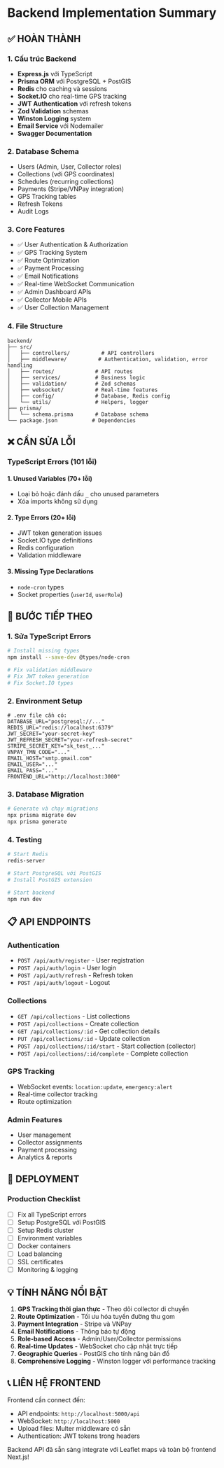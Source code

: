 # Backend Implementation Summary

## ✅ HOÀN THÀNH

### 1. Cấu trúc Backend
- **Express.js** với TypeScript
- **Prisma ORM** với PostgreSQL + PostGIS
- **Redis** cho caching và sessions
- **Socket.IO** cho real-time GPS tracking
- **JWT Authentication** với refresh tokens
- **Zod Validation** schemas
- **Winston Logging** system
- **Email Service** với Nodemailer
- **Swagger Documentation**

### 2. Database Schema
- Users (Admin, User, Collector roles)
- Collections (với GPS coordinates)
- Schedules (recurring collections)
- Payments (Stripe/VNPay integration)
- GPS Tracking tables
- Refresh Tokens
- Audit Logs

### 3. Core Features
- ✅ User Authentication & Authorization
- ✅ GPS Tracking System
- ✅ Route Optimization
- ✅ Payment Processing
- ✅ Email Notifications
- ✅ Real-time WebSocket Communication
- ✅ Admin Dashboard APIs
- ✅ Collector Mobile APIs
- ✅ User Collection Management

### 4. File Structure
```
backend/
├── src/
│   ├── controllers/          # API controllers
│   ├── middleware/          # Authentication, validation, error handling
│   ├── routes/             # API routes
│   ├── services/           # Business logic
│   ├── validation/         # Zod schemas
│   ├── websocket/          # Real-time features
│   ├── config/             # Database, Redis config
│   └── utils/              # Helpers, logger
├── prisma/
│   └── schema.prisma       # Database schema
└── package.json           # Dependencies
```

## ❌ CẦN SỬA LỖI

### TypeScript Errors (101 lỗi)

#### 1. Unused Variables (70+ lỗi)
- Loại bỏ hoặc đánh dấu `_` cho unused parameters
- Xóa imports không sử dụng

#### 2. Type Errors (20+ lỗi)
- JWT token generation issues
- Socket.IO type definitions  
- Redis configuration
- Validation middleware

#### 3. Missing Type Declarations
- `node-cron` types
- Socket properties (`userId`, `userRole`)

## 🔧 BƯỚC TIẾP THEO

### 1. Sửa TypeScript Errors
```bash
# Install missing types
npm install --save-dev @types/node-cron

# Fix validation middleware
# Fix JWT token generation
# Fix Socket.IO types
```

### 2. Environment Setup
```env
# .env file cần có:
DATABASE_URL="postgresql://..."
REDIS_URL="redis://localhost:6379"
JWT_SECRET="your-secret-key"
JWT_REFRESH_SECRET="your-refresh-secret"
STRIPE_SECRET_KEY="sk_test_..."
VNPAY_TMN_CODE="..."
EMAIL_HOST="smtp.gmail.com"
EMAIL_USER="..."
EMAIL_PASS="..."
FRONTEND_URL="http://localhost:3000"
```

### 3. Database Migration
```bash
# Generate và chạy migrations
npx prisma migrate dev
npx prisma generate
```

### 4. Testing
```bash
# Start Redis
redis-server

# Start PostgreSQL với PostGIS
# Install PostGIS extension

# Start backend
npm run dev
```

## 📋 API ENDPOINTS

### Authentication
- `POST /api/auth/register` - User registration
- `POST /api/auth/login` - User login  
- `POST /api/auth/refresh` - Refresh token
- `POST /api/auth/logout` - Logout

### Collections
- `GET /api/collections` - List collections
- `POST /api/collections` - Create collection
- `GET /api/collections/:id` - Get collection details
- `PUT /api/collections/:id` - Update collection
- `POST /api/collections/:id/start` - Start collection (collector)
- `POST /api/collections/:id/complete` - Complete collection

### GPS Tracking
- WebSocket events: `location:update`, `emergency:alert`
- Real-time collector tracking
- Route optimization

### Admin Features
- User management
- Collector assignments
- Payment processing
- Analytics & reports

## 🚀 DEPLOYMENT

### Production Checklist
- [ ] Fix all TypeScript errors
- [ ] Setup PostgreSQL với PostGIS
- [ ] Setup Redis cluster
- [ ] Environment variables
- [ ] Docker containers
- [ ] Load balancing
- [ ] SSL certificates
- [ ] Monitoring & logging

## 💡 TÍNH NĂNG NỔI BẬT

1. **GPS Tracking thời gian thực** - Theo dõi collector di chuyển
2. **Route Optimization** - Tối ưu hóa tuyến đường thu gom
3. **Payment Integration** - Stripe và VNPay
4. **Email Notifications** - Thông báo tự động
5. **Role-based Access** - Admin/User/Collector permissions
6. **Real-time Updates** - WebSocket cho cập nhật trực tiếp
7. **Geographic Queries** - PostGIS cho tính năng bản đồ
8. **Comprehensive Logging** - Winston logger với performance tracking

## 📞 LIÊN HỆ FRONTEND

Frontend cần connect đến:
- API endpoints: `http://localhost:5000/api`
- WebSocket: `http://localhost:5000`
- Upload files: Multer middleware có sẵn
- Authentication: JWT tokens trong headers

Backend API đã sẵn sàng integrate với Leaflet maps và toàn bộ frontend Next.js!
